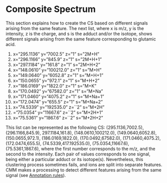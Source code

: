 # Composite Spectrum

This section explains how to create the CS based on different signals arising from the same feature.
The next list, where x is m/z, y is the intensity, z is the charge, and s is the adduct and/or the isotope, shows different signals arising from the same feature corresponding to glutamic acid. 

1.	x=”295.1136” y=”7002.5” z=”1” s=”2M+H”
2.	x=”296.1166” y=”845.9” z=”1” s=”2M+H+1”
3.	x=”297.1184” y=”161.8” z=”1” s=”2M+H+2”
4.	x=”148.0610” y=”100212.0” z=”1” s=”M+H”
5.	x=”149.0640” y=”6052.8” z=”1” s=”M+H+1”
6.	x=”150.0655” y=”972.1” z=”1” s=”M+H+2”
7.	x=”186.0169” y=”1822.0” z=”1” s=”M+K”
8.	x=”170.0492” y=”67582.0” z=”1” s=”M+Na”
9.	x=”171.0460” y=”4075.2” z=”1” s=”M+Na+1”
10.	x=”172.0474” y=”655.5” z=”1” s=”M+Na+2”
11.	x=”74.5339” y=”192535.0” z=``2” s=”M+2H”
12.	=”75.0354” y=”11667.6” z=``2” s=”M+2H+1”
13.	x=”75.5361” y=”1867.6” z=``2” s=”M+2H+2”

This list can be represented as the following CS: 
(295.1136,7002.5), (296.1166,845.9), 297.1184,161.8), (148.0610,100212.0), (149.0640,6052.8), (150.0655,972.1), (186.0169,1822.0), (170.0492,67582.0), (171.0460,4075.2), (172.0474,655.5), (74.5339,417.192535.0), (75.0354,11667.6), (75.5361,1867.6), 
where the first number corresponds to the m/z, and the second to the intensity. Each pair of values corresponds to one signal, being either a particular adduct or its isotope(s). Nevertheless, this clustering process sometimes fails, and ions are split into separate features. CMM makes a processing to detect different features arising from the same signal (see [Annotation rules](annotations-rules.md)).

